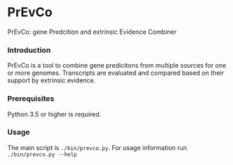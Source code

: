 # PrEvCo
PrEvCo: gene Predcition and extrinsic Evidence Combiner
### Introduction
PrEvCo is a tool to combine gene predicitons from multiple sources for one or more genomes. Transcripts are evaluated and compared based on their support by extrinsic evidence.
### Prerequisites
Python 3.5 or higher is required.
### Usage
The main script is ```./bin/prevco.py```. For usage information run ```./bin/prevco.py --help```
